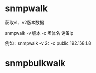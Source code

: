 # snmpwalk
获取v1、v2版本数据

snmpwalk -v 版本 -c 团体名 设备ip

例如：snmpwalk -v 2c -c public 192.168.1.8





# snmpbulkwalk
